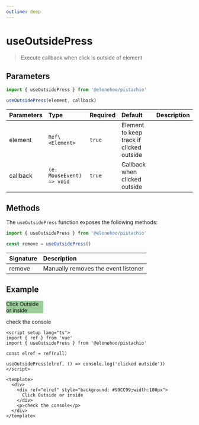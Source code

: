 ```yaml
---
outline: deep
---
```


<script setup lang="ts">
import { ref } from 'vue';
import { useOutsidePress } from '@elonehoo/pistachio'

const elref = ref(null);

useOutsidePress(elref, () => console.log("clicked outside"))
</script>

# useOutsidePress

> Execute callback when click is outside of element

## Parameters

```typescript
import { useOutsidePress } from '@elonehoo/pistachio'

useOutsidePress(element, callback)
```

| Parameters | Type |	Required | Default | Description |
|:------------|:------|:----------|:---------|:-------------|
| element |	`Ref\<Element>` |	`true` | Element to keep track if clicked outside |
| callback | `(e: MouseEvent) => void` | `true` |	Callback when clicked outside |

## Methods

The `useOutsidePress` function exposes the following methods:

```typescript
import { useOutsidePress } from '@elonehoo/pistachio'

const remove = useOutsidePress()
```
|Signature | Description|
|:---------|:------------|
|remove |	Manually removes the event listener |

## Example

<div>
  <div ref="elref" style="background: #99CC99;width:100px">
    Click Outside or inside
  </div>
  <p>check the console</p>
</div>

```vue
<script setup lang="ts">
import { ref } from 'vue'
import { useOutsidePress } from '@elonehoo/pistachio'

const elref = ref(null)

useOutsidePress(elref, () => console.log('clicked outside'))
</script>

<template>
  <div>
    <div ref="elref" style="background: #99CC99;width:100px">
      Click Outside or inside
    </div>
    <p>check the console</p>
  </div>
</template>
```
